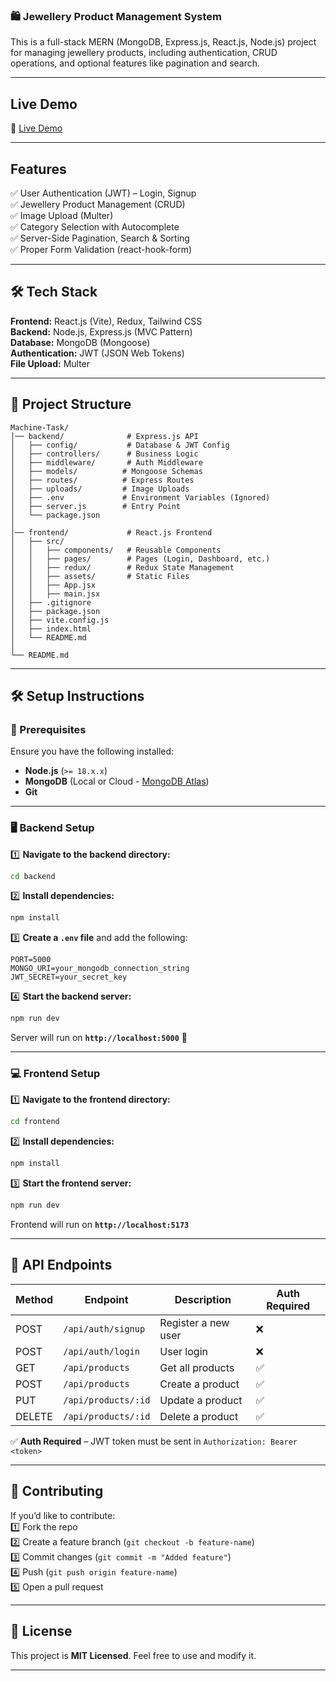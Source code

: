 ### **🛍️ Jewellery Product Management System**  

This is a full-stack MERN (MongoDB, Express.js, React.js, Node.js) project for managing jewellery products, including authentication, CRUD operations, and optional features like pagination and search.

---

## Live Demo  
🔗 [Live Demo](https://machine-task-jewellery.vercel.app/)

---

## **Features**  

✅ User Authentication (JWT) – Login, Signup  
✅ Jewellery Product Management (CRUD)  
✅ Image Upload (Multer)  
✅ Category Selection with Autocomplete  
✅ Server-Side Pagination, Search & Sorting  
✅ Proper Form Validation (react-hook-form)   

---

## **🛠️ Tech Stack**  

**Frontend:** React.js (Vite), Redux, Tailwind CSS  
**Backend:** Node.js, Express.js (MVC Pattern)  
**Database:** MongoDB (Mongoose)  
**Authentication:** JWT (JSON Web Tokens)  
**File Upload:** Multer  

---

## **📂 Project Structure**  

```
Machine-Task/
│── backend/              # Express.js API
│   ├── config/           # Database & JWT Config
│   ├── controllers/      # Business Logic
│   ├── middleware/       # Auth Middleware
│   ├── models/          # Mongoose Schemas
│   ├── routes/          # Express Routes
│   ├── uploads/         # Image Uploads
│   ├── .env             # Environment Variables (Ignored)
│   ├── server.js        # Entry Point
│   └── package.json
│
│── frontend/             # React.js Frontend
│   ├── src/
│   │   ├── components/   # Reusable Components
│   │   ├── pages/        # Pages (Login, Dashboard, etc.)
│   │   ├── redux/        # Redux State Management
│   │   ├── assets/       # Static Files
│   │   ├── App.jsx
│   │   ├── main.jsx
│   ├── .gitignore
│   ├── package.json
│   ├── vite.config.js
│   ├── index.html
│   └── README.md
│
└── README.md
```

---

## **🛠️ Setup Instructions**  

### **📌 Prerequisites**  
Ensure you have the following installed:  
- **Node.js** (`>= 18.x.x`)  
- **MongoDB** (Local or Cloud - [MongoDB Atlas](https://www.mongodb.com/cloud/atlas))  
- **Git**  

---

### **🖥️ Backend Setup**  

1️⃣ **Navigate to the backend directory:**  
```sh
cd backend
```

2️⃣ **Install dependencies:**  
```sh
npm install
```

3️⃣ **Create a `.env` file** and add the following:  
```
PORT=5000
MONGO_URI=your_mongodb_connection_string
JWT_SECRET=your_secret_key
```

4️⃣ **Start the backend server:**  
```sh
npm run dev
```
Server will run on **`http://localhost:5000`** 🚀  

---

### **💻 Frontend Setup**  

1️⃣ **Navigate to the frontend directory:**  
```sh
cd frontend
```

2️⃣ **Install dependencies:**  
```sh
npm install
```

3️⃣ **Start the frontend server:**  
```sh
npm run dev
```
Frontend will run on **`http://localhost:5173`**  

---

## **📌 API Endpoints**  

| Method | Endpoint            | Description           | Auth Required |
|--------|---------------------|-----------------------|--------------|
| POST   | `/api/auth/signup`  | Register a new user  | ❌           |
| POST   | `/api/auth/login`   | User login           | ❌           |
| GET    | `/api/products`     | Get all products     | ✅           |
| POST   | `/api/products`     | Create a product     | ✅           |
| PUT    | `/api/products/:id` | Update a product     | ✅           |
| DELETE | `/api/products/:id` | Delete a product     | ✅           |

✅ **Auth Required** – JWT token must be sent in `Authorization: Bearer <token>`  

---

## **🤝 Contributing**  
If you’d like to contribute:  
1️⃣ Fork the repo  
2️⃣ Create a feature branch (`git checkout -b feature-name`)  
3️⃣ Commit changes (`git commit -m "Added feature"`)  
4️⃣ Push (`git push origin feature-name`)  
5️⃣ Open a pull request  

---

## **📃 License**  
This project is **MIT Licensed**. Feel free to use and modify it.  

---
